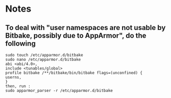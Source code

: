 # Notes

## To deal with "user namespaces are not usable by Bitbake, possibly due to AppArmor", do the following

```
sudo touch /etc/apparmor.d/bitbake
sudo nano /etc/apparmor.d/bitbake
abi <abi/4.0>,
include <tunables/global>
profile bitbake /**/bitbake/bin/bitbake flags=(unconfined) {
userns,
}
then, run :
sudo apparmor_parser -r /etc/apparmor.d/bitbake
```
